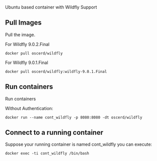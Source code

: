 Ubuntu based container with Wildfly Support

## Pull Images

Pull the image.

For Wildfly 9.0.2.Final

```
docker pull oscerd/wildfly
```

For Wildfly 9.0.1.Final

```
docker pull oscerd/wildfly:wildfly-9.0.1.Final
```

## Run containers

Run containers

Without Authentication:

```
docker run --name cont_wildfly -p 8080:8080 -dt oscerd/wildfly 
```

## Connect to a running container

Suppose your running container is named cont_wildfly you can execute:

```
docker exec -ti cont_wildfly /bin/bash
```
